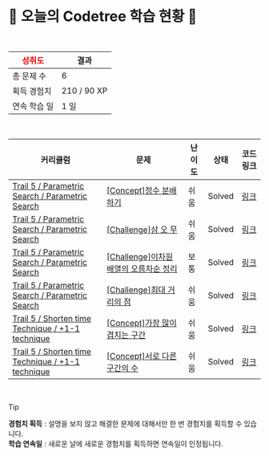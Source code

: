 # 🌲 오늘의 Codetree 학습 현황 🌲

<br />

| <span style="color:red;display:block;text-align:center;"> **성취도**</span> | 결과 |
|---|---|
| 총 문제 수 | 6 |
| 획득 경험치 | 210 / 90 XP |
| 연속 학습 일 | 1 일 |

<br />

|커리큘럼|문제|난이도|상태|코드 링크|
|---|---|---|---|---|
|[Trail 5 / Parametric Search / Parametric Search](https://https://en.codetree.ai/trail-info/intermediate-mid/)|[[Concept]정수 분배하기](https://https://en.codetree.ai/trails/complete/curated-cards/intro-distributing-integers/)|쉬움|Solved|[링크](https://github.com/Elfld/codetree-TILs/blob/main/250109/%EC%A0%95%EC%88%98%20%EB%B6%84%EB%B0%B0%ED%95%98%EA%B8%B0/distributing-integers.cpp)|
|[Trail 5 / Parametric Search / Parametric Search](https://https://en.codetree.ai/trail-info/intermediate-mid/)|[[Challenge]삼 오 무](https://https://en.codetree.ai/trails/complete/curated-cards/challenge-three-five-moo/)|쉬움|Solved|[링크](https://github.com/Elfld/codetree-TILs/blob/main/250109/%EC%82%BC%20%EC%98%A4%20%EB%AC%B4/three-five-moo.cpp)|
|[Trail 5 / Parametric Search / Parametric Search](https://https://en.codetree.ai/trail-info/intermediate-mid/)|[[Challenge]이차원 배열의 오름차순 정리](https://https://en.codetree.ai/trails/complete/curated-cards/challenge-ascending-order-of-two-dimensional-array/)|보통|Solved|[링크](https://github.com/Elfld/codetree-TILs/blob/main/250109/%EC%9D%B4%EC%B0%A8%EC%9B%90%20%EB%B0%B0%EC%97%B4%EC%9D%98%20%EC%98%A4%EB%A6%84%EC%B0%A8%EC%88%9C%20%EC%A0%95%EB%A6%AC/ascending-order-of-two-dimensional-array.cpp)|
|[Trail 5 / Parametric Search / Parametric Search](https://https://en.codetree.ai/trail-info/intermediate-mid/)|[[Challenge]최대 거리의 점](https://https://en.codetree.ai/trails/complete/curated-cards/challenge-maximum-distance-point/)|쉬움|Solved|[링크](https://github.com/Elfld/codetree-TILs/blob/main/250109/%EC%B5%9C%EB%8C%80%20%EA%B1%B0%EB%A6%AC%EC%9D%98%20%EC%A0%90/maximum-distance-point.cpp)|
|[Trail 5 / Shorten time Technique / +1-1 technique](https://https://en.codetree.ai/trail-info/intermediate-mid/)|[[Concept]가장 많이 겹치는 구간](https://https://en.codetree.ai/trails/complete/curated-cards/intro-section-with-maximum-overlap/)|쉬움|Solved|[링크](https://github.com/Elfld/codetree-TILs/blob/main/250109/%EA%B0%80%EC%9E%A5%20%EB%A7%8E%EC%9D%B4%20%EA%B2%B9%EC%B9%98%EB%8A%94%20%EA%B5%AC%EA%B0%84/section-with-maximum-overlap.cpp)|
|[Trail 5 / Shorten time Technique / +1-1 technique](https://https://en.codetree.ai/trail-info/intermediate-mid/)|[[Concept]서로 다른 구간의 수](https://https://en.codetree.ai/trails/complete/curated-cards/intro-number-of-distinct-segments/)|쉬움|Solved|[링크](https://github.com/Elfld/codetree-TILs/blob/main/250109/%EC%84%9C%EB%A1%9C%20%EB%8B%A4%EB%A5%B8%20%EA%B5%AC%EA%B0%84%EC%9D%98%20%EC%88%98/number-of-distinct-segments.cpp)|


<br />

> [!TIP]
> **경험치 획득** : 설명을 보지 않고 해결한 문제에 대해서만 한 번 경험치를 획득할 수 있습니다.  
> **학습 연속일** : 새로운 날에 새로운 경험치를 획득하면 연속일이 인정됩니다.

